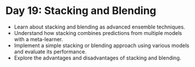 # **Day 19: Stacking and Blending**

- Learn about stacking and blending as advanced ensemble techniques.
- Understand how stacking combines predictions from multiple models with a meta-learner.
- Implement a simple stacking or blending approach using various models and evaluate its performance.
- Explore the advantages and disadvantages of stacking and blending.